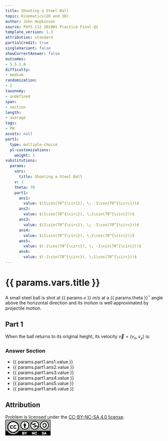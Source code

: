 ```yaml
---
title: Shooting a Steel Ball
topic: Kinematics(2D and 3D)
author: John Hopkinson
source: PHYS 112 2018W1 Practice Final Q1
template_version: 1.3
attribution: standard
partialCredit: true
singleVariant: false
showCorrectAnswer: false
outcomes:
- 5.5.1.0
difficulty:
- medium
randomization:
- 2
taxonomy:
- undefined
span:
- section
length:
- average
tags:
- PW
assets: null
part1:
  type: multiple-choice
  pl-customizations:
    weight: 1
substitutions:
  params:
    vars:
      title: Shooting a Steel Ball
    v: 1
    theta: 70
    part1:
      ans1:
        value: $(1\cos(70^{\circ}), \; -1\sin(70^{\circ}))$
      ans2:
        value: $(1\cos(70^{\circ}), \;1\sin(70^{\circ}))$
      ans3:
        value: $(1\sin(70^{\circ}), \; -1\cos(70^{\circ}))$
      ans4:
        value: $(1\sin(70^{\circ}), \;1\cos(70^{\circ}))$
      ans5:
        value: $(-1\cos(70^{\circ}), \; -1\sin(70^{\circ}))$
      ans6:
        value: $(-1\sin(70^{\circ}), \;1\cos(70^{\circ}))$
---
```

# {{ params.vars.title }}
A small steel ball is shot at {{ params.v }} $m/s$ at a {{ params.theta }}$^{\circ}$ angle above the horizontal direction and its motion is well approximated by projectile motion.

## Part 1

When the ball returns to its original height, its velocity $\overrightarrow{v} = (v_x, v_y)$ is:

### Answer Section

- {{ params.part1.ans1.value }}
- {{ params.part1.ans2.value }}
- {{ params.part1.ans3.value }}
- {{ params.part1.ans4.value }}
- {{ params.part1.ans5.value }}
- {{ params.part1.ans6.value }}

## Attribution

Problem is licensed under the [CC-BY-NC-SA 4.0 license](https://creativecommons.org/licenses/by-nc-sa/4.0/).<br> ![The Creative Commons 4.0 license requiring attribution-BY, non-commercial-NC, and share-alike-SA license.](https://raw.githubusercontent.com/firasm/bits/master/by-nc-sa.png)